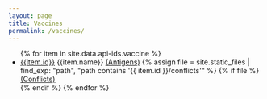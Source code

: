 ```yaml
---
layout: page
title: Vaccines
permalink: /vaccines/
---
```


<ul class="col2">
    {% for item in site.data.api-ids.vaccine %}
        <li><a href="https://opencdsi.org/api/vaccines/{{ item.id }}">{{item.id}}</a> {{item.name}}
        <a href="https://opencdsi.org/api/vaccines/{{ item.id }}/antigens/">(Antigens)</a> 
        {% assign file = site.static_files | find_exp: "path", "path contains '{{ item.id }}/conflicts'" %}
        {% if file %}
            <a href="{{ file.path  | absolute_url }}">(Conflicts)</a> </li>
        {% endif %}
    {% endfor %}
</ul>